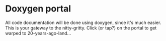 # Doxygen portal

All code documentation will be done using doxygen, since it's much easier. This is your gateway to the nitty-gritty.
Click (or tap?) on the portal to get warped to 20-years-ago-land...

